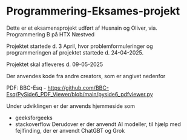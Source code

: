 # Programmering-Eksames-projekt
Dette er et eksamensprojekt udført af Husnain og Oliver, via. Programmering B på HTX Næstved

Projektet startede d. 3 April, hvor problemformuleringer og programmeringen af projektet startede d. 24-04-2025.

Projektet skal afleveres d. 09-05-2025

Der anvendes kode fra andre creators, som er angivet nedenfor

PDF: BBC-Esq - https://github.com/BBC-Esq/PySide6_PDF_Viewer/blob/main/pyside6_pdfviewer.py

Under udviklingen er der anvends hjemmeside som
 - geeksforgeeks
 - stackoverflow
Derudover er der anvendt AI modeller, til hjælp med fejlfinding, der er anvendt
    ChatGBT og Grok
